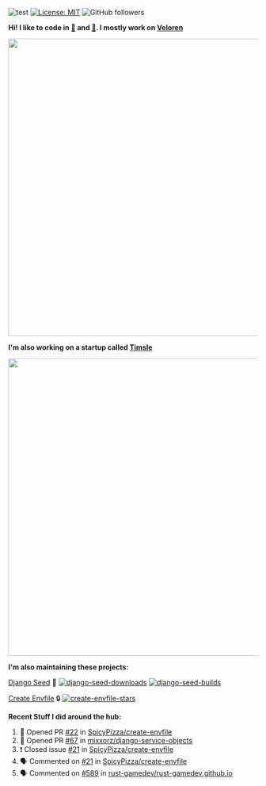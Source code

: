 ![test](https://hits.seeyoufarm.com/api/count/incr/badge.svg?url=https://github.com/AngelOnFira)
[![License: MIT](https://img.shields.io/badge/License-MIT-yellow.svg)](https://opensource.org/licenses/MIT)
![GitHub followers](https://img.shields.io/github/followers/angelonfira?style=social)

**Hi! I like to code in [:crab:](https://www.rust-lang.org/) and [:snake:](https://www.python.org/). I mostly work on [Veloren](https://veloren.net)**

<p align="center">
  <img width="600" src="https://media.discordapp.net/attachments/444005079410802699/730566298073038949/rsz_5f0656b6aa176.png">
</p>

**I'm also working on a startup called [Timsle](https://timsle.com)**

<p align="center">
  <img width="600" src="https://media.discordapp.net/attachments/444005079410802699/730566842674053130/rsz_5f0657242abb4.png">
</p>

**I'm also maintaining these projects:**

[Django Seed](https://github.com/Brobin/django-seed)
:seedling:
[![django-seed-downloads](https://pepy.tech/badge/django-seed)](https://pepy.tech/project/django-seed)
[![django-seed-builds](https://github.com/Brobin/django-seed/workflows/Test/badge.svg)](https://github.com/Brobin/django-seed)

[Create Envfile](https://github.com/SpicyPizza/create-envfile)
:lock:
[![create-envfile-stars](https://img.shields.io/github/stars/SpicyPizza/create-envfile?style=social)](https://github.com/SpicyPizza/create-envfile)

**Recent Stuff I did around the hub:**

<!--START_SECTION:activity-->
1. 💪 Opened PR [#22](https://github.com/SpicyPizza/create-envfile/pull/22) in [SpicyPizza/create-envfile](https://github.com/SpicyPizza/create-envfile)
2. 💪 Opened PR [#67](https://github.com/mixxorz/django-service-objects/pull/67) in [mixxorz/django-service-objects](https://github.com/mixxorz/django-service-objects)
3. ❗️ Closed issue [#21](https://github.com/SpicyPizza/create-envfile/issues/21) in [SpicyPizza/create-envfile](https://github.com/SpicyPizza/create-envfile)
4. 🗣 Commented on [#21](https://github.com/SpicyPizza/create-envfile/issues/21) in [SpicyPizza/create-envfile](https://github.com/SpicyPizza/create-envfile)
5. 🗣 Commented on [#589](https://github.com/rust-gamedev/rust-gamedev.github.io/issues/589) in [rust-gamedev/rust-gamedev.github.io](https://github.com/rust-gamedev/rust-gamedev.github.io)
<!--END_SECTION:activity-->
